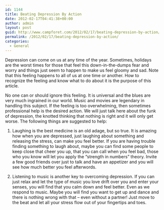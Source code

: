 ```yaml
---
id: 1144
title: Beating Depression By Action
date: 2012-02-17T04:41:38+00:00
author: admin
layout: post
guid: http://www.campforet.com/2012/02/17/beating-depression-by-action/
permalink: /2012/02/17/beating-depression-by-action/
categories:
  - General
---
```

Depression can come on us at any time of the year. Sometimes, holidays are the worst times for those that feel this down-in-the-dumps fear and worry and things just seem to happen to make us feel gloomy and sad. Note that this feeling happens to all of us at one time or another. How to recognize the feeling and know what to do about it is the purpose of this article. 

No one can or should ignore this feeling. It is universal and the blues are very much ingrained in our world. Music and movies are legendary in handling this subject. If the feeling is too overwhelming, then sometimes professional help is the desired action. We will just talk here about the funk of depression, the knotted thinking that nothing is right and it will only get worse. The following things are suggested to help: 

1. Laughing is the best medicine is an old adage, but so true. It is amazing how when you are depressed, just laughing about something and releasing the stress, can make you feel better. If you are having trouble finding something to laugh about, maybe you can find some people to keep close that cheer you up, that you can call when you feel bad, those who you know will let you apply the &#8220;strength in numbers&#8221; theory. Invite a few good friends over just to talk and have an appetizer and you will see how much better you feel afterwords. 

2. Listening to music is another key to overcoming depression. If you can just relax and let the type of music you love drift over you and enter your senses, you will find that you calm down and feel better. Even as we respond to music. Maybe you will find you want to get up and dance and there is nothing wrong with that &#8211; even without a partner! Just move to the beat and let all your stress flow out of your fingertips and toes.